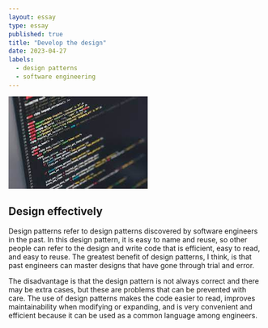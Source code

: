 ```yaml
---
layout: essay
type: essay
published: true
title: "Develop the design"
date: 2023-04-27
labels:
  - design patterns
  - software engineering
---
```


<img class="img-fluid" src="../img/code picture.jpeg">

## Design effectively

Design patterns refer to design patterns discovered by software engineers in the past. In this design pattern, it is easy to name and reuse, so other people can refer to the design and write code that is efficient, easy to read, and easy to reuse. The greatest benefit of design patterns, I think, is that past engineers can master designs that have gone through trial and error.

The disadvantage is that the design pattern is not always correct and there may be extra cases, but these are problems that can be prevented with care. The use of design patterns makes the code easier to read, improves maintainability when modifying or expanding, and is very convenient and efficient because it can be used as a common language among engineers.
